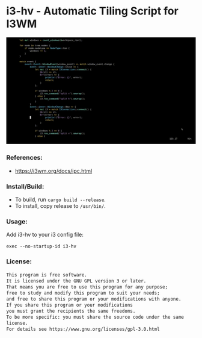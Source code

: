 # i3-hv - Automatic Tiling Script for I3WM

![screenshot](./i3-hv.gif)

### References:
* https://i3wm.org/docs/ipc.html

### Install/Build:

* To build, run `cargo build --release`.
* To install, copy release to `/usr/bin/`.

### Usage:

Add i3-hv to your i3 config file:

```
exec --no-startup-id i3-hv
```

### License:

```
This program is free software.
It is licensed under the GNU GPL version 3 or later.
That means you are free to use this program for any purpose;
free to study and modify this program to suit your needs;
and free to share this program or your modifications with anyone.
If you share this program or your modifications
you must grant the recipients the same freedoms.
To be more specific: you must share the source code under the same license.
For details see https://www.gnu.org/licenses/gpl-3.0.html
```
